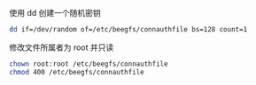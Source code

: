 使用 dd 创建一个随机密钥

```bash
dd if=/dev/random of=/etc/beegfs/connauthfile bs=128 count=1
```

修改文件所属者为 root 并只读

```bash
chown root:root /etc/beegfs/connauthfile
chmod 400 /etc/beegfs/connauthfile
```

